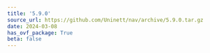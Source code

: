 ```yaml
---
title: '5.9.0'
source_url: https://github.com/Uninett/nav/archive/5.9.0.tar.gz
date: 2024-03-08
has_ovf_package: True
beta: false
---
```

